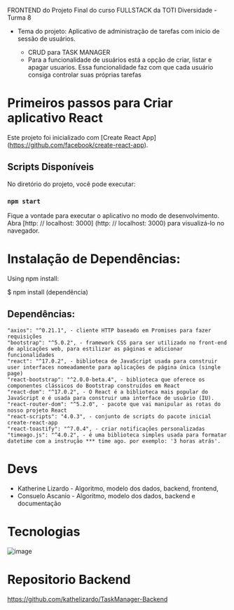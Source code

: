 FRONTEND do Projeto Final do curso FULLSTACK da TOTI Diversidade - Turma 8

* Tema do projeto: Aplicativo de administração de tarefas com inicio de sessão de usuários.

  - CRUD para TASK MANAGER
  - Para a funcionalidade de usuários está a opção de criar, listar e apagar usuarios. Essa funcionalidade faz com que cada usuário consiga controlar suas próprias tarefas

# Primeiros passos para Criar aplicativo React

Este projeto foi inicializado com [Create React App] (https://github.com/facebook/create-react-app).

## Scripts Disponíveis

No diretório do projeto, você pode executar:

### `npm start`

Fique a vontade para executar o aplicativo no modo de desenvolvimento. \
Abra [http: // localhost: 3000] (http: // localhost: 3000) para visualizá-lo no navegador.

# Instalação de Dependências:
Using npm install:

$ npm install (dependência)

## Dependências:
    "axios": "^0.21.1", - cliente HTTP baseado em Promises para fazer requisições
    "bootstrap": "^5.0.2", - framework CSS para ser utilizado no front-end de aplicações web, para estilizar as páginas e adicionar funcionalidades
    "react": "^17.0.2", - biblioteca de JavaScript usada para construir user interfaces nomeadamente para aplicações de página única (single page) 
    "react-bootstrap": "^2.0.0-beta.4", - biblioteca que oferece os componentes clássicos do Bootstrap construídos em React
    "react-dom": "^17.0.2", - O React é a biblioteca mais popular do JavaScript e é usada para construir uma interface de usuário (IU). 
    "react-router-dom": "^5.2.0", - pacote que vai manipular as rotas do nosso projeto React
    "react-scripts": "4.0.3", - conjunto de scripts do pacote inicial create-react-app
    "react-toastify": "^7.0.4", - criar notificações personalizadas
    "timeago.js": "^4.0.2", - é uma biblioteca simples usada para formatar datetime com a instrução *** time ago. por exemplo: '3 horas atrás'.
    
# Devs

* Katherine Lizardo - Algoritmo, modelo dos dados, backend, frontend, 
* Consuelo Ascanio - Algoritmo, modelo dos dados, backend e documentação

# Tecnologias
![image](https://user-images.githubusercontent.com/80930426/128617615-34ec8f92-e949-46db-bae1-dc79ae2d7276.png)

    
# Repositorio Backend
https://github.com/kathelizardo/TaskManager-Backend
